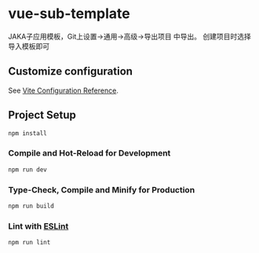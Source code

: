 <!--
 * @File name: 
 * @Author: LSZ
 * @Version: V1.0
 * @Date: 2023-12-01 16:47:29
 * @Description: 
-->
# vue-sub-template

JAKA子应用模板，Git上设置->通用->高级->导出项目 中导出。
创建项目时选择导入模板即可

## Customize configuration

See [Vite Configuration Reference](https://vitejs.dev/config/).

## Project Setup

```sh
npm install
```

### Compile and Hot-Reload for Development

```sh
npm run dev
```

### Type-Check, Compile and Minify for Production

```sh
npm run build
```

### Lint with [ESLint](https://eslint.org/)

```sh
npm run lint
```
